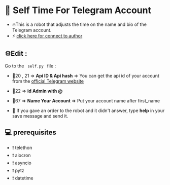 # 🤖 Self Time For Telegram Account
- 🔥This is a robot that adjusts the time on the name and bio of the Telegram account.
- ⚡️ [click here for connect to author](https://t.me/ixAmirCom)
## ⚙️Edit :

Go to the <code> self.py </code> file :

- 📌20 , 21 => **Api ID & Api hash** => You can get the api id of your account from the [official Telegram website](https://my.telegram.org)

- 📌22 =>  **id Admin with @**

- 📌67 =>  **Name Your Account** => Put your account name after first_name

- 📌 If you gave an order to the robot and it didn't answer, type **help** in your save message and send it.

 ## 💻 prerequisites
 - ❗ telethon
 - ❗ aiocron
 - ❗ asyncio
 - ❗ pytz
 - ❗ datetime 
